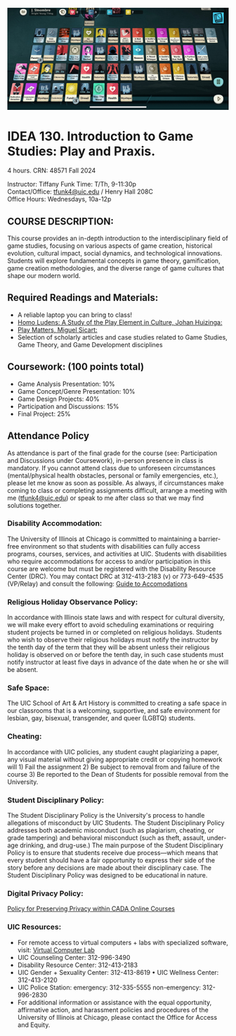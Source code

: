 ![Cultist Simulator, Alexis Kennedy, 2018](/assets/cs_head.jpg "Cultist Simulator, Alexis Kennedy, 2018")

# IDEA 130. Introduction to Game Studies: Play and Praxis.
4 hours. CRN: 48571 Fall 2024

Instructor: Tiffany Funk Time: T/Th, 9-11:30p  
Contact/Office: tfunk4@uic.edu / Henry Hall 208C   
Office Hours: Wednesdays, 10a-12p

## COURSE DESCRIPTION: 

This course provides an in-depth introduction to the interdisciplinary field of game studies, focusing on various aspects of game creation, historical evolution, cultural impact, social dynamics, and technological innovations. Students will explore fundamental concepts in game theory, gamification, game creation methodologies, and the diverse range of game cultures that shape our modern world.

## Required Readings and Materials:

- A reliable laptop you can bring to class!
- [Homo Ludens: A Study of the Play Element in Culture, Johan Huizinga:](https://a.co/d/fCo6jf3)
- [Play Matters, Miguel Sicart:](https://a.co/d/1EEDF8p)
- Selection of scholarly articles and case studies related to Game Studies, Game Theory, and Game Development disciplines

## Coursework: (100 points total)

- Game Analysis Presentation: 10%
- Game Concept/Genre Presentation: 10%
- Game Design Projects: 40%
- Participation and Discussions: 15%
- Final Project: 25%

## Attendance Policy

As attendance is part of the final grade for the course (see: Participation and Discussions under Coursework), in-person presence in class is mandatory. If you cannot attend class due to unforeseen circumstances (mental/physical health obstacles, personal or family emergencies, etc.), please let me know as soon as possible. As always, if circumstances make coming to class or completing assignments difficult, arrange a meeting with me (tfunk4@uic.edu) or speak to me after class so that we may find solutions together.

### Disability Accommodation:

The University of Illinois at Chicago is committed to maintaining a barrier-free environment so that students with disabilities can fully access programs, courses, services, and activities at UIC. Students with disabilities who require accommodations for access to and/or participation in this course are welcome but must be registered with the Disability Resource Center (DRC). You may contact DRC at 312-413-2183 (v) or 773-649-4535 (VP/Relay) and consult the following:
[Guide to Accomodations](http://drc.uic.edu/guide-to-accommodations.)

### Religious Holiday Observance Policy:

In accordance with Illinois state laws and with respect for cultural diversity, we will make every effort to avoid scheduling examinations or requiring student projects be turned in or completed on religious holidays. Students who wish to observe their religious holidays must notify the instructor by the tenth day of the term that they will be absent unless their religious holiday is observed on or before the tenth day, in such case students must notify instructor at least five days in advance of the date when he or she will be absent. 

### Safe Space: 

The UIC School of Art & Art History is committed to creating a safe space in our classrooms that is a welcoming, supportive, and safe environment for lesbian, gay, bisexual, transgender, and queer (LGBTQ) students.

### Cheating:

In accordance with UIC policies, any student caught plagiarizing a paper, any visual material without giving appropriate credit or copying homework will 1) Fail the assignment 2) Be subject to removal from and failure of the course 3) Be reported to the Dean of Students for possible removal from the University.

### Student Disciplinary Policy:

The Student Disciplinary Policy is the University's process to handle allegations of misconduct by UIC Students. The Student Disciplinary Policy addresses both academic misconduct (such as plagiarism, cheating, or grade tampering) and behavioral misconduct (such as theft, assault, under-age drinking, and drug-use.) The main purpose of the Student Disciplinary Policy is to ensure that students receive due process—which means that every student should have a fair opportunity to express their side of the story before any decisions are made about their disciplinary case. The Student Disciplinary Policy was designed to be educational in nature.

### Digital Privacy Policy:

[Policy for Preserving Privacy within CADA Online Courses](https://drive.google.com/file/d/1r5JqWl5JIDjJ3gE8CIYIdedPPcLL-N9B/view)

### UIC Resources:

- For remote access to virtual computers + labs with specialized software, visit: [Virtual Computer Lab](https://learning.uic.edu/resources/learning-spaces/virtual-computer-lab/)
- UIC Counseling Center: 312-996-3490
- Disability Resource Center: 312-413-2183
- UIC Gender + Sexuality Center: 312-413-8619 • UIC Wellness Center: 312-413-2120
- UIC Police Station: emergency: 312-335-5555 non-emergency: 312-996-2830
- For additional information or assistance with the equal opportunity, affirmative action, and harassment policies and procedures of the University of Illinois at Chicago, please contact the Office for Access and Equity. 
